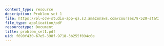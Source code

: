 ```yaml
---
content_type: resource
description: Problem set 1
file: https://ol-ocw-studio-app-qa.s3.amazonaws.com/courses/9-520-statistical-learning-theory-and-applications-spring-2003/f690f43067e5398f97183b255f094c0e_problem_set1.pdf
file_type: application/pdf
resourcetype: Document
title: problem_set1.pdf
uid: f690f430-67e5-398f-9718-3b255f094c0e
---
```

